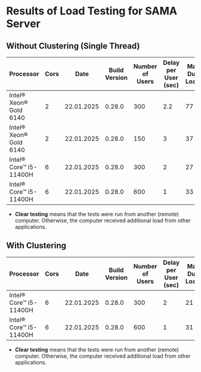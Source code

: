 # Results of Load Testing for SAMA Server

## Without Clustering (Single Thread)

| Processor                | Cors | Date       | Build Version | Number of Users | Delay per User (sec) | Max % During Loading | Avg % After Loading | Clear testing\* |
| ------------------------ | ---- | ---------- | ------------- | --------------- | -------------------- | -------------------- | ------------------- | --------------- |
| Intel® Xeon® Gold 6140 | 2    | 22.01.2025 | 0.28.0        | 300             | 2.2                  | 77                   | 66                  | ✅              |
| Intel® Xeon® Gold 6140 | 2    | 22.01.2025 | 0.28.0        | 150             | 3                    | 37                   | 36                  | ✅              |
| Intel® Core™ i5-11400H | 6    | 22.01.2025 | 0.28.0        | 300             | 2                    | 27                   | 15                  | ❌              |
| Intel® Core™ i5-11400H | 6    | 22.01.2025 | 0.28.0        | 600             | 1                    | 33                   | 23                  | ❌              |

- **Clear testing** means that the tests were run from another (remote) computer. Otherwise, the computer received additional load from other applications.

## With Clustering

| Processor                | Cors | Date       | Build Version | Number of Users | Delay per User (sec) | Max % During Loading | Avg % After Loading | Clear testing\* |
| ------------------------ | ---- | ---------- | ------------- | --------------- | -------------------- | -------------------- | ------------------- | --------------- |
| Intel® Core™ i5-11400H | 6    | 22.01.2025 | 0.28.0        | 300             | 2                    | 21                   | 13                  | ❌              |
| Intel® Core™ i5-11400H | 6    | 22.01.2025 | 0.28.0        | 600             | 1                    | 31                   | 29                  | ❌              |

- **Clear testing** means that the tests were run from another (remote) computer. Otherwise, the computer received additional load from other applications.
